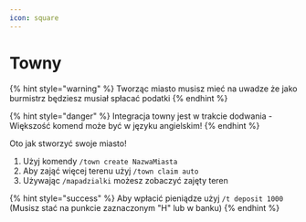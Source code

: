 ```yaml
---
icon: square
---
```


# Towny



{% hint style="warning" %}
Tworząc miasto musisz mieć na uwadze że jako burmistrz będziesz musiał spłacać podatki
{% endhint %}

{% hint style="danger" %}
Integracja towny jest w trakcie dodwania - Większość komend może być w języku angielskim!
{% endhint %}

Oto jak stworzyć swoje miasto!

1. Użyj komendy `/town create NazwaMiasta`
2. Aby zająć więcej terenu użyj `/town claim auto`
3. Używając `/mapadzialki` możesz zobaczyć zajęty teren

{% hint style="success" %}
Aby wpłacić pieniądze użyj `/t deposit 1000`\
(Musisz stać na punkcie zaznaczonym "H" lub w banku)
{% endhint %}
